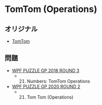# TomTom (Operations)

## オリジナル
- [TomTom](tomtom.md)

## 問題
- [WPF PUZZLE GP 2018 ROUND 3](../questions/wpfpgp2018-3.md)
	- 21. Numbers: TomTom Operations
- [WPF PUZZLE GP 2020 ROUND 2](../questions/wpfpgp2020-2.md)
	- 21. Tom Tom (Operations)
